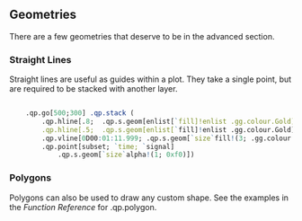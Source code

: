 ## Geometries

There are a few geometries that deserve to be in the advanced section.

### Straight Lines

Straight lines are useful as guides within a plot. They take a single point,
but are required to be stacked with another layer.

```q

    .qp.go[500;300] .qp.stack (
        .qp.hline[.8;  .qp.s.geom[enlist[`fill]!enlist .gg.colour.Gold]];
        .qp.hline[.5;  .qp.s.geom[enlist[`fill]!enlist .gg.colour.Gold]];
        .qp.vline[0D00:01:11.999; .qp.s.geom[`size`fill!(3; .gg.colour.FireBrick)]];
        .qp.point[subset; `time; `signal]
            .qp.s.geom[`size`alpha!(1; 0xf0)])

```

### Polygons

Polygons can also be used to draw any custom shape. See the examples in the 
*Function Reference* for .qp.polygon.